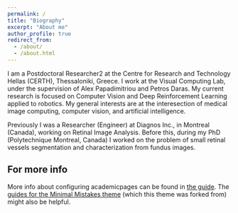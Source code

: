 ```yaml
---
permalink: /
title: "Biography"
excerpt: "About me"
author_profile: true
redirect_from: 
  - /about/
  - /about.html
---
```


I am a Postdoctoral Researcher2 at the Centre for Research and Technology Hellas (CERTH), Thessaloniki, Greece. I work at the Visual Computing Lab, under the supervision of Alex Papadimitriou and Petros Daras. My current research is focused on Computer Vision and Deep Reinforcement Learning applied to robotics. My general interests are at the interesection of medical image computing, computer vision, and artificial intelligence.

Previously I was a Researcher (Engineer) at Diagnos Inc., in Montreal (Canada), working on Retinal Image Analysis. Before this, during my PhD (Polytechnique Montreal, Canada) I worked on the problem of small retinal vessels segmentation and characterization from fundus images.

For more info
------
More info about configuring academicpages can be found in [the guide](https://academicpages.github.io/markdown/). The [guides for the Minimal Mistakes theme](https://mmistakes.github.io/minimal-mistakes/docs/configuration/) (which this theme was forked from) might also be helpful.
